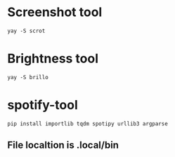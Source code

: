 # Screenshot tool

```
yay -S scrot
```

# Brightness tool

```
yay -S brillo
```

# spotify-tool

```
pip install importlib tqdm spotipy urllib3 argparse
```

## File localtion is .local/bin
